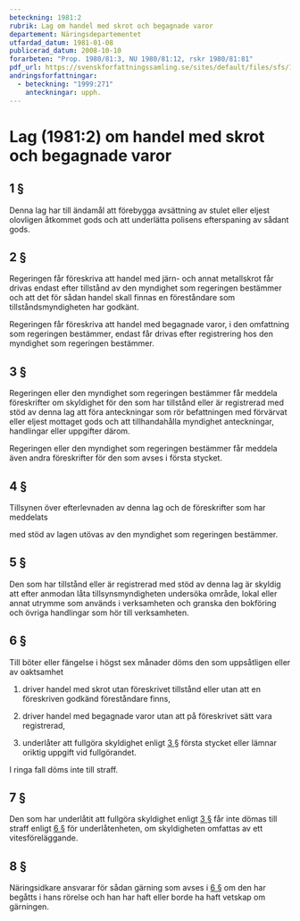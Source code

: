 ```yaml
---
beteckning: 1981:2
rubrik: Lag om handel med skrot och begagnade varor
departement: Näringsdepartementet
utfardad_datum: 1981-01-08
publicerad_datum: 2008-10-10
forarbeten: "Prop. 1980/81:3, NU 1980/81:12, rskr 1980/81:81"
pdf_url: https://svenskforfattningssamling.se/sites/default/files/sfs/1981-01/SFS1981-2.pdf
andringsforfattningar:
  - beteckning: "1999:271"
    anteckningar: upph.
---
```


# Lag (1981:2) om handel med skrot och begagnade varor

## 1 §

Denna lag har till ändamål att förebygga avsättning av stulet eller eljest olovligen åtkommet gods och att underlätta polisens efterspaning av sådant gods.

## 2 §

Regeringen får föreskriva att handel med järn- och annat metallskrot får drivas endast efter tillstånd av den myndighet som regeringen bestämmer och att det för sådan handel skall finnas en föreståndare som tillståndsmyndigheten har godkänt.

Regeringen får föreskriva att handel med begagnade varor, i den omfattning som regeringen bestämmer, endast får drivas efter registrering hos den myndighet som regeringen bestämmer.

## 3 §

Regeringen eller den myndighet som regeringen bestämmer får meddela föreskrifter om skyldighet för den som har tillstånd eller är registrerad med stöd av denna lag att föra anteckningar som rör befattningen med förvärvat eller eljest mottaget gods och att tillhandahålla myndighet anteckningar, handlingar eller uppgifter därom.

Regeringen eller den myndighet som regeringen bestämmer får meddela även andra föreskrifter för den som avses i första stycket.

## 4 §

Tillsynen över efterlevnaden av denna lag och de föreskrifter som har meddelats

med stöd av lagen utövas av den myndighet som regeringen bestämmer.

## 5 §

Den som har tillstånd eller är registrerad med stöd av denna lag är skyldig att efter anmodan låta tillsynsmyndigheten undersöka område, lokal eller annat utrymme som används i verksamheten och granska den bokföring och övriga handlingar som hör till verksamheten.

## 6 §

Till böter eller fängelse i högst sex månader döms den som uppsåtligen eller av oaktsamhet

1. driver handel med skrot utan föreskrivet tillstånd eller utan att en föreskriven godkänd föreståndare finns,

2. driver handel med begagnade varor utan att på föreskrivet sätt vara registrerad,

3. underlåter att fullgöra skyldighet enligt [3 §](#3) första stycket eller lämnar oriktig uppgift vid fullgörandet.

I ringa fall döms inte till straff.

## 7 §

Den som har underlåtit att fullgöra skyldighet enligt [3 §](#3) får inte dömas till straff enligt [6 §](#6) för underlåtenheten, om skyldigheten omfattas av ett vitesföreläggande.

## 8 §

Näringsidkare ansvarar för sådan gärning som avses i [6 §](#6) om den har begåtts i hans rörelse och han har haft eller borde ha haft vetskap om gärningen.